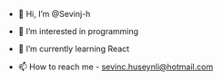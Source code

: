 - 👋 Hi, I’m @Sevinj-h
- 👀 I’m interested in programming
- 🌱 I’m currently learning React

- 📫 How to reach me - sevinc.huseynli@hotmail.com

<!---
Sevinj-h/Sevinj-h is a ✨ special ✨ repository because its `README.md` (this file) appears on your GitHub profile.
You can click the Preview link to take a look at your changes.
--->
